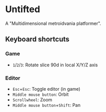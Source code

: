 # Untifted

A "Multidimensional metroidvania platformer".

## Keyboard shortcuts

### Game

- `1`/`2`/`3`: Rotate slice 90d in local X/Y/Z axis

### Editor

- `Esc`+`Esc`: Toggle editor (in game)
- `Middle mouse button`: Orbit
- `Scrollwheel`: Zoom
- `Middle mouse button`+`Shift`: Pan
